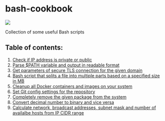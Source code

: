 # bash-cookbook 
![](https://i.imgur.com/1cl8FAf.png)

Collection of some useful Bash scripts

## Table of contents:
1. [Check if IP address is private or public](../../tree/check-ip-type)
2. [Parse $PATH variable and output in readable format](../../tree/parse-path)
3. [Get parameters of secure TLS connection for the given domain](../../tree/tls-info)
4. [Bash script that splits a file into multiple parts based on a specified size in MB](../../tree/split-file)
5. [Cleanup all Docker containers and images on your system](../../tree/docker-cleanup)
6. [Set Git config settings for the repository](../../tree/git-account-switcher)
7. [Completely remove the given package from the system](../../tree/remove-package)
8. [Convert decimal number to binary and vice versa](../../tree/bdconvert)
9. [Calculate network, broadcast addresses, subnet mask and number of availalbe hosts from IP CIDR range](../../tree/cidrcalc)
